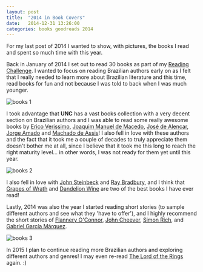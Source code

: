 ```yaml
---
layout: post
title:  "2014 in Book Covers"
date:   2014-12-31 13:26:00
categories: books goodreads 2014
---
```


For my last post of 2014 I wanted to show, with pictures, the books I
read and spent so much time with this year.

Back in January of 2014 I set out to read 30 books as part of my
[Reading Challenge][challenge]. I wanted to focus on reading Brazilian
authors early on as I felt that I really needed to learn more about
Brazilian literature and this time, read books for fun and not because
I was told to back when I was much younger.

![books 1](http://c1.staticflickr.com/9/8561/15972365217_fa019a4c47_n.jpg)

I took advantage that **UNC** has a vast books collection with a very
decent section on Brazilian authors and I was able to read some really
awesome books by [Erico Verissimo][verissimo],
[Joaquim Manuel de Macedo][macedo], [José de Alencar][alencar],
[Jorge Amado][amado] and [Machado de Assis][assis]! I also fell in
love with these authors and the fact that it took me a couple of
decades to truly appreciate them doesn't bother me at all, since I
believe that it took me this long to reach the right maturity level...
in other words, I was not ready for them yet until this year.

![books 2](http://c2.staticflickr.com/8/7536/16132335406_f5bdfa631b_n.jpg)

I also fell in love with [John Steinbeck][steinbeck] and
[Ray Bradbury][bradbury], and I think that [Grapes of Wrath][wrath]
and [Dandelion Wine][dandelion] are two of the best books I have ever
read!

Lastly, 2014 was also the year I started reading short stories (to sample
different authors and see what they 'have to offer'), and I highly
recommend the short stories of [Flannery O'Connor][oconnor],
[John Cheever][cheever], [Simon Rich][rich], and
[Gabriel Garcí­a Márquez][gabriel].

![books 3](http://c2.staticflickr.com/8/7526/16132335446_ecd062b9bd_n.jpg)

In 2015 I plan to continue reading more Brazilian authors and
exploring different authors and genres! I may even re-read
[The Lord of the Rings][lotr] again. :)

[challenge]: https://www.goodreads.com/challenges/1914-2014-reading-challenge
[verissimo]: https://www.goodreads.com/author/show/3376364.Erico_Verissimo
[macedo]: https://www.goodreads.com/author/show/191653.Joaquim_Manuel_de_Macedo
[alencar]: https://www.goodreads.com/author/show/540628.Jos_de_Alencar
[amado]: https://www.goodreads.com/author/show/52683.Jorge_Amado
[assis]: https://www.goodreads.com/author/show/22458.Machado_de_Assis
[steinbeck]: https://www.goodreads.com/author/show/585.John_Steinbeck
[wrath]: https://www.goodreads.com/book/show/18114322-the-grapes-of-wrath
[bradbury]: https://www.goodreads.com/author/show/1630.Ray_Bradbury
[dandelion]: https://www.goodreads.com/book/show/50033.Dandelion_Wine
[oconnor]: https://www.goodreads.com/author/show/22694.Flannery_O_Connor
[cheever]: https://www.goodreads.com/author/show/7464.John_Cheever
[rich]: https://www.goodreads.com/author/show/158635.Simon_Rich
[gabriel]: https://www.goodreads.com/author/show/13450.Gabriel_Garc_a_M_rquez
[lotr]: https://www.goodreads.com/book/show/33.The_Lord_of_the_Rings
